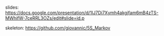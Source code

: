 slides:
https://docs.google.com/presentation/d/1IJ7Di7Xymh4akgjfam6mB4zTS-MWhifW-7ceRRL3OZs/edit#slide=id.p

skeleton: https://github.com/giovannic/5S_Markov

